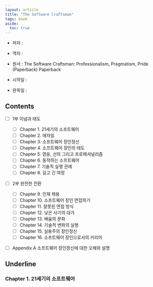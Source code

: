 ```yaml
---
layout: article
title: "The Software Craftsman"
tags: book
aside:
  toc: true
---
```




- 저자 :
- 역자 :

- 원서 : The Software Craftsman: Professionalism, Pragmatism, Pride (Paperback) Paperback

- 시작일 :

- 완독일 :

  

## Contents

- [ ] 1부 이념과 태도
  - [ ] Chapter 1. 21세기의 소프트웨어
  - [ ] Chapter 2. 애자일
  - [ ] Chapter 3. 소프트웨어 장인정신
  - [ ] Chapter 4. 소프트웨어 장인의 태도
  - [ ] Chapter 5. 영웅, 선의 그리고 프로페셔널리즘
  - [ ] Chapter 6. 동작하는 소프트웨어
  - [ ] Chapter 7. 기술적 실행 관례
  - [ ] Chapter 8. 길고 긴 여정
- [ ] 2부 완전한 전환
  - [ ] Chapter 9. 인재 채용
  - [ ] Chapter 10. 소프트웨어 장인 면접하기
  - [ ] Chapter 11. 잘못된 면접 방식
  - [ ] Chapter 12. 낮은 사기의 대가
  - [ ] Chapter 13. 배움의 문화
  - [ ] Chapter 14. 기술적 변화의 실행
  - [ ] Chapter 15. 실용주의 장인정신
  - [ ] Chapter 16. 소프트웨어 장인으로서의 커리어
- [ ] Appendix A 소프트웨어 장인정신에 대한 오해와 설명



## Underline

### Chapter 1. 21세기의 소프트웨어

#### 